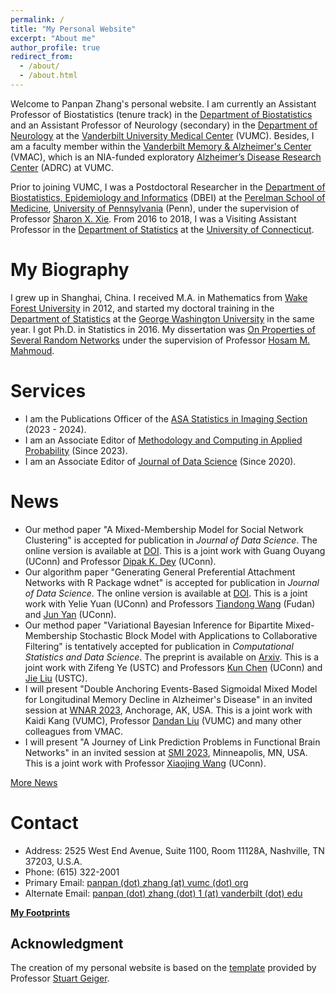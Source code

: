 ```yaml
---
permalink: /
title: "My Personal Website"
excerpt: "About me"
author_profile: true
redirect_from: 
  - /about/
  - /about.html
---
```


Welcome to Panpan Zhang's personal website. I am currently an Assistant Professor of Biostatistics (tenure track) in the [Department of Biostatistics](https://www.vumc.org/biostatistics/vanderbilt-department-biostatistics) and an Assistant Professor of Neurology (secondary) in the [Department of Neurology](https://www.vumc.org/neurology) at the [Vanderbilt University Medical Center](https://www.vumc.org/main/home) (VUMC). Besides, I am a faculty member within the [Vanderbilt Memory & Alzheimer's Center](https://www.vumc.org/vmac/home) (VMAC), which is an NIA-funded exploratory [Alzheimer’s Disease Research Center](https://www.nia.nih.gov/health/alzheimers-disease-research-centers) (ADRC) at VUMC.  

Prior to joining VUMC, I was a Postdoctoral Researcher in the [Department of Biostatistics, Epidemiology and Informatics](https://www.dbei.med.upenn.edu/) (DBEI) at the [Perelman School of Medicine](https://www.med.upenn.edu/), [University of Pennsylvania](https://www.upenn.edu/) (Penn), under the supervision of Professor [Sharon X. Xie](https://www.dbei.med.upenn.edu/bio/sharon-xiangwen-xie-phd). From 2016 to 2018, I was a Visiting Assistant Professor in the [Department of Statistics](https://stat.uconn.edu/) at the [University of Connecticut](https://uconn.edu/).

My Biography
============

I grew up in Shanghai, China. I received M.A. in Mathematics from [Wake Forest University](https://www.wfu.edu/) in 2012, and started my doctoral training in the [Department of Statistics](https://statistics.columbian.gwu.edu/) at the [George Washington University](https://www.gwu.edu/) in the same year. I got Ph.D. in Statistics in 2016. My dissertation was [On Properties of Several Random Networks](https://search-proquest-com.proxy.library.upenn.edu/docview/1778511395/fulltextPDF/85F5580422DB4BC5PQ/1?accountid=14707) under the supervision of Professor [Hosam M. Mahmoud](https://statistics.columbian.gwu.edu/hosam-m-mahmoud).

Services
============
* I am the Publications Officer of the [ASA Statistics in Imaging Section](https://statsinimaging.github.io/) (2023 - 2024).
* I am an Associate Editor of [Methodology and Computing in Applied Probability](https://www.springer.com/journal/11009) (Since 2023).
* I am an Associate Editor of [Journal of Data Science](https://jds-online.org/journal/JDS) (Since 2020).

News
============
* Our method paper "A Mixed-Membership Model for Social Network Clustering" is accepted for publication in <i>Journal of Data Science</i>. The online version is available at [DOI](https://doi.org/10.6339/23-JDS1109). This is a joint work with Guang Ouyang (UConn) and Professor [Dipak K. Dey](https://statistics.uconn.edu/person/dipak-dey/) (UConn).
* Our algorithm paper "Generating General Preferential Attachment Networks with R Package wdnet" is accepted for publication in <i>Journal of Data Science</i>. The online version is available at [DOI](https://doi.org/10.6339/23-JDS1110). This is a joint work with Yelie Yuan (UConn) and Professors [Tiandong Wang](https://tw398.github.io/twang/) (Fudan) and [Jun Yan](https://statistics.uconn.edu/person/jun-yan/) (UConn).
* Our method paper "Variational Bayesian Inference for Bipartite Mixed-Membership Stochastic Block Model with Applications to Collaborative Filtering" is tentatively accepted for publication in <i>Computational Statistics and Data Science</i>. The preprint is available on [Arxiv](https://arxiv.org/pdf/2305.05350.pdf). This is a joint work with Zifeng Ye (USTC) and Professors [Kun Chen](https://kun-chen.uconn.edu/) (UConn) and [Jie Liu](https://bs.ustc.edu.cn/english/profile-101.html) (USTC).
* I will present "Double Anchoring Events-Based Sigmoidal Mixed Model for Longitudinal Memory Decline in Alzheimer's Disease" in an invited session at [WNAR 2023](https://www.wnar.org/wnar2023/), Anchorage, AK, USA. This is a joint work with Kaidi Kang (VUMC), Professor [Dandan Liu](https://www.vumc.org/biostatistics/person/dandan-liu/) (VUMC) and many other colleagues from VMAC.
* I will present "A Journey of Link Prediction Problems in Functional Brain Networks" in an invited session at [SMI 2023](https://www.sph.umn.edu/events-calendar/statistical-methods-in-imaging-2023/), Minneapolis, MN, USA. This is a joint work with Professor [Xiaojing Wang](https://xiaojing-wang.uconn.edu/) (UConn).

[More News](https://panpan-zhang.com/year-archive/)

Contact
============
* Address: 2525 West End Avenue, Suite 1100, Room 11128A, Nashville, TN 37203, U.S.A.
* Phone: (615) 322-2001
* Primary Email: [panpan (dot) zhang (at) vumc (dot) org](mailto:panpan.zhang@vumc.org)
* Alternate Email: [panpan (dot) zhang (dot) 1 (at) vanderbilt (dot) edu](mailto:panpan.zhang.1@vanderbilt.edu)

**[My Footprints](https://panpan-zhang.com/talkmap/map.html)**

Acknowledgment
-------------
The creation of my personal website is based on the [template](https://github.com/academicpages) provided by Professor [Stuart Geiger](https://stuartgeiger.com/).
